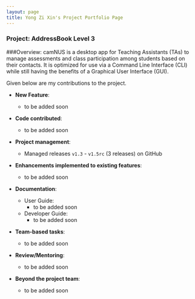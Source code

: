 ```yaml
---
layout: page
title: Yong Zi Xin's Project Portfolio Page
---
```


### Project: AddressBook Level 3

###Overview:
camNUS is a desktop app for Teaching Assistants (TAs) to manage assessments and class participation among students based on their contacts. It is optimized for use via a Command Line Interface (CLI) while still having the benefits of a Graphical User Interface (GUI).

Given below are my contributions to the project.

* **New Feature**: 
  * to be added soon

* **Code contributed**: 
  * to be added soon

* **Project management**:
  * Managed releases `v1.3` - `v1.5rc` (3 releases) on GitHub

* **Enhancements implemented to existing features**:
  * to be added soon

* **Documentation**:
  * User Guide:
    * to be added soon
  * Developer Guide:
    * to be added soon

* **Team-based tasks**:
  * to be added soon

* **Review/Mentoring**:
  * to be added soon

* **Beyond the project team**:
  * to be added soon
